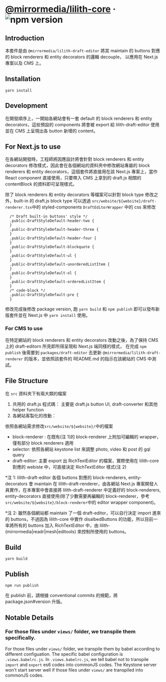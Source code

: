 # [@mirrormedia/lilith-core](https://www.npmjs.com/package/@mirrormedia/lilith-draft-editor) &middot; ![npm version](https://img.shields.io/npm/v/@mirrormedia/lilith-draft-editor.svg?style=flat)

## Introduction

本套件是由 `@mirrormedia/lilith-draft-editor` 將其 maintain 的 buttons 對應的 block renderers 和 entity decorators 的邏輯 decouple，
以應用在 Next.js 專案以及 CMS 上。

## Installation

`yarn install`

## Development

在開發順序上，一開始各網站會有一套 default 的 block renderers 和 entity decorators，這些預設的 components 將會被 export 給 lilith-draft-editor 使用並在 CMS 上呈現出各 button 新增的 content。

## For Next.js to use

在各網站開發時，工程師將因應設計將會針對 block renderers 和 entity decorators 修改樣式，因此會在各個網站的資料夾中修改網站專屬的 block renderers 和 entity decorators，這個套件將直接用在該 Next.js 專案上，當作 React component 直接使用，只要帶入 CMS 上拿到的 draft.js 相關的 contentBlock 的資料即可呈現樣式。

除了 block renderers 和 entity decorators 等檔案可以針對 block type 修改之外，built-in 的 draft.js block type 可以透過 `src/website/${website}/draft-renderer.tsx`中的 styled-components `DraftEditorWrapper` 中的 css 來修改

```
  /* Draft built-in buttons' style */
  .public-DraftStyleDefault-header-two {
  }
  .public-DraftStyleDefault-header-three {
  }
  .public-DraftStyleDefault-header-four {
  }
  .public-DraftStyleDefault-blockquote {
  }
  .public-DraftStyleDefault-ul {
  }
  .public-DraftStyleDefault-unorderedListItem {
  }
  .public-DraftStyleDefault-ol {
  }
  .public-DraftStyleDefault-orderedListItem {
  }
  /* code-block */
  .public-DraftStyleDefault-pre {
  }
```

修改完成後修改 package version, 跑 `yarn build` 和 `npm publish` 即可以發布新版套件並在 Next.js 中 `yarn install` 使用。

### For CMS to use

在特定網站的 block renderers 和 entity decorators 改動之後，為了保持 CMS 上的 draft-editorn 所見即所得呈現和 Next.js 端同樣的樣式，
在完成 `npm publish` 後需要到 `packages/draft-editor` 去更新 `@mirrormedia/lilith-draft-renderer` 的版本，並依照該套件的 README.md 的指示在該網站的 CMS 中測試。

## File Structure

在 `src` 資料夾下有兩大類的檔案

1. 共用的 draft.js 程式碼： 主要是 draft.js button UI, draft-converter 和其他 helper function
2. 各網站客製化的改動：

依照各網站需求修改`src/website/${website}/`中的檔案

- block-renderer : 在既有(注 1)的 block-renderer 上附加可編輯的 wrapper，僅有部分 block renderers 適用
- selector: 依照各網站 keystone list 來調整 photo, video 和 post 的 gql query
- draft-editor: 主要 export 出 RichTextEditor 的檔案，實際使用在 lilith-core 對應的 webiste 中，可直接決定 RichTextEditor 樣式(注 2)

\*注 1: lilith-draft-editor 各個 buttons 對應的 block-renderers, entity-decorators 會 maintain 在 lilith-draft-renderer，由各網站 Next.js 專案開發人員實作，在本專案中會直接將 lilith-draft-renderer 中定義好的 block-renderers, entity-decorators 直接使用(除了少數需要再編輯的 block-renderer，參考 `src/website/${website}/block-renderer`中的 editor wrapper component)。

\*注 2: 雖然各個網站都 maintain 了一個 draft-editor，可以自行決定 import 進來的 buttons，不過因為 lilith-core 中實作 disalbedButtons 的功能，所以目前一率將所有的 buttons 加入 RichTextEditor 中，由 lilith-(mirrormedia|readr|mesh|editools) 來控制所使用的 buttons。

## Build

`yarn build`

## Publish

`npm run publish`

在 publish 前，請根據 conventional commits 的規範，將 package.json#version 升版。

## Notable Details

### For those files under `views/` folder, we transpile them specifically.

For those files under `views/` folder, we transpile them by babel according to different configuation.
The specific babel configuration is `.views.babelrc.js`.
In `.views.babelrc.js`, we tell babel not to transpile `import` and `export` es6 codes into commonJS codes.
The Keystone server won't start server well if those files under `views/` are transpiled into commonJS codes.
